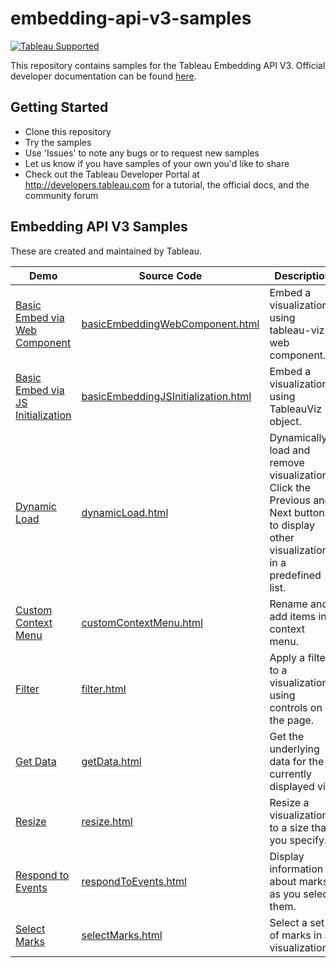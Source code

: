 # embedding-api-v3-samples
[![Tableau Supported](https://img.shields.io/badge/Support%20Level-Tableau%20Supported-53bd92.svg)](https://www.tableau.com/support-levels-it-and-developer-tools)

This repository contains samples for the Tableau Embedding API V3.  Official developer documentation can be found [here](https://help.tableau.com/current/api/embedding_api/en-us/index.html).

Getting Started
---------------
* Clone this repository
* Try the samples
* Use 'Issues' to note any bugs or to request new samples
* Let us know if you have samples of your own you'd like to share
* Check out the Tableau Developer Portal at http://developers.tableau.com for a tutorial, the official docs, and the community forum

Embedding API V3 Samples
---------------
These are created and maintained by Tableau.

Demo | Source Code | Description
-------- |  -------- |  --------
[Basic Embed via Web Component](http://tableau.github.io/embedding-api-v3-samples/basicEmbeddingWebComponent.html) | [basicEmbeddingWebComponent.html](basicEmbeddingWebComponent.html) | Embed a visualization using tableau-viz web component. 
[Basic Embed via JS Initialization](http://tableau.github.io/embedding-api-v3-samples/basicEmbeddingJSInitialization.html) | [basicEmbeddingJSInitialization.html](basicEmbeddingJSInitialization.html) | Embed a visualization using TableauViz object.
[Dynamic Load](http://tableau.github.io/embedding-api-v3-samples/dynamicLoad.html) | [dynamicLoad.html](dynamicLoad.html) | Dynamically load and remove visualizations. Click the Previous and Next buttons to display other visualizations in a predefined list. 
[Custom Context Menu](http://tableau.github.io/embedding-api-v3-samples/customContextMenu.html) | [customContextMenu.html](customContextMenu.html) | Rename and add items in a context menu.
[Filter](http://tableau.github.io/embedding-api-v3-samples/filter.html) | [filter.html](filter.html) | Apply a filter to a visualization using controls on the page.
[Get Data](http://tableau.github.io/embedding-api-v3-samples/getData.html) | [getData.html](getData.html) |  Get the underlying data for the currently displayed viz.
[Resize](http://tableau.github.io/embedding-api-v3-samples/resize.html) | [resize.html](resize.html) | Resize a visualization to a size that you specify. 
[Respond to Events](http://tableau.github.io/embedding-api-v3-samples/respondToEvents.html) | [respondToEvents.html](respondToEvents.html) | Display information about marks as you select them.
[Select Marks](http://tableau.github.io/embedding-api-v3-samples/selectMarks.html) | [selectMarks.html](selectMarks.html) | Select a set of marks in a visualization. 